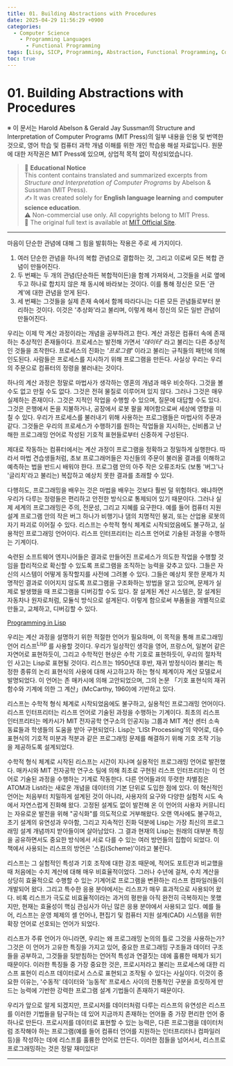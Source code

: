 ```yaml
---
title: 01. Building Abstractions with Procedures
date: 2025-04-29 11:56:29 +0900
categories: 
  - Computer Science
    - Programming Languages
      - Functional Programming
tags: [Lisp, SICP, Programming, Abstraction, Functional Programming, Computer Science, Scheme, MIT]
toc: true
---
```


# 01. Building Abstractions with Procedures

※ 이 문서는 Harold Abelson & Gerald Jay Sussman의 Structure and Interpretation of Computer Programs (MIT Press)의 일부 내용을 인용 및 번역한 것으로,
영어 학습 및 컴퓨터 과학 개념 이해를 위한 개인 학습용 해설 자료입니다.
원문에 대한 저작권은 MIT Press에 있으며, 상업적 목적 없이 작성되었습니다.

> 📘 **Educational Notice**  
> This content contains translated and summarized excerpts from  
> *Structure and Interpretation of Computer Programs* by Abelson & Sussman (MIT Press).  
> ✍️ It was created solely for **English language learning** and **computer science education**.  
> ⚠️ Non-commercial use only. All copyrights belong to MIT Press.  
> 📖 The original full text is available at [MIT Official Site](https://mitpress.mit.edu/sites/default/files/sicp/full-text/book/book.html).

---
마음이 단순한 관념에 대해 그 힘을 발휘하는 작용은 주로 세 가지이다. 

1. 여러 단순한 관념을 하나의 복합 관념으로 결합하는 것, 그리고 이로써 모든 복합 관념이 만들어진다. 
2. 두 번째는 두 개의 관념(단순하든 복합적이든)을 함께 가져와서, 그것들을 서로 옆에 두고 하나로 합치지 않은 채 동시에 바라보는 것이다. 이를 통해 정신은 모든 '관계'에 대한 관념을 얻게 된다.
3. 세 번째는 그것들을 실제 존재 속에서 함께 따라다니는 다른 모든 관념들로부터 분리하는 것이다. 이것은 '추상화'라고 불리며, 이렇게 해서 정신의 모든 일반 관념이 만들어진다.

 우리는 이제 막 계산 과정이라는 개념을 공부하려고 한다. 
계산 과정은 컴퓨터 속에 존재하는 추상적인 존재들이다.
프로세스는 발전해 가면서 _'데이터'_ 라고 불리는 다른 추상적인 것들을 조작한다. 프로세스의 진화는 _'프로그램'_ 이라고 불리는 규칙들의 패턴에 의해 인도된다. 사람들은 프로세스를 지시하기 위해 프로그램을 만든다. 사실상 우리는 우리의 주문으로 컴퓨터의 정령을 불러내는 것이다.

하나의 계산 과정은 정말로 마법사가 생각하는 영혼의 개념과 매우 비슷하다. 그것을 볼 수도 없고 만질 수도 없다. 그것은 전혀 물질로 이루어져 있지 않다.
그러나 그것은 매우 실제하는 존재이다. 그것은 지적인 작업을 수행할 수 있으며, 질문에 대답할 수도 있다.
그것은 은행에서 돈을 지불하거나, 공장에서 로봇 팔을 제어함으로써 세상에 영향을 미칠 수 있다. 우리가 프로세스를 불러내기 위해 사용하는 프로그램들은 마법사의 주문과 같다.
그것들은 우리의 프로세스가 수행하기를 원하는 작업들을 지시하는, 신비롭고 난해한 프로그래밍 언어로 작성된 기호적 표현들로부터 신중하게 구성된다.

제대로 작동하는 컴퓨터에서는 계산 과정이 프로그램을 정확하고 정밀하게 실행한다.
따라서 마법 견습생들처럼, 초보 프로그래머들은 자신들의 주문이 불러올 결과를 이해하고 예측하는 법을 반드시 배워야 한다.
프로그램 안의 아주 작은 오류조차도 (보통 '버그'나 '글리치'라고 불리는) 복잡하고 예상치 못한 결과를 초래할 수 있다.

다행히도, 프로그래밍을 배우는 것은 마법을 배우는 것보다 훨씬 덜 위험하다. 왜냐하면 우리가 다루는 정령들은 편리하고 안전한 방식으로 통제되어 있기 때문이다.
그러나 실제 세계의 프로그래밍은 주의, 전문성, 그리고 지혜를 요구한다. 예를 들어 컴퓨터 지원 설계 프로그램 안의 작은 버그 하나가 비행기나 댐의 치명적인 붕괴, 또는 산업용 로봇의 자기 파괴로 이어질 수 있다. 리스프는 수학적 형식 체계로 시작되었음에도 불구하고, 실용적인 프로그래밍 언어이다. 리스프 인터프리터는 리스프 언어로 기술된 과정을 수행하는 기계이다.

숙련된 소프트웨어 엔지니어들은 결과로 만들어진 프로세스가 의도한 작업을 수행할 것임을 합리적으로 확신할 수 있도록 프로그램을 조직하는 능력을 갖추고 있다.
그들은 자신의 시스템이 어떻게 동작할지를 사전에 그려볼 수 있다. 그들은 예상치 못한 문제가 치명적인 결과로 이어지지 않도록 프로그램을 구조화하는 방법을 알고 있으며, 문제가 실제로 발생했을 때 프로그램을 디버깅할 수도 있다.
잘 설계된 계산 시스템은, 잘 설계된 자동차나 원자로처럼, 모듈식 방식으로 설계된다. 이렇게 함으로써 부품들을 개별적으로 만들고, 교체하고, 디버깅할 수 있다.

[Programming in Lisp](https://mitp-content-server.mit.edu/books/content/sectbyfn/books_pres_0/6515/sicp.zip/full-text/book/book-Z-H-4.html#%_toc_%_sec_Temp_6)

우리는 계산 과정을 설명하기 위한 적절한 언어가 필요하며, 이 목적을 통해 프로그래밍 언어 리스프<sup>Lisp</sup> 를 사용할 것이다.
우리가 일상적인 생각을 영어, 프랑스어, 일본어 같은 자연어로 표현하듯이, 그리고 수학적인 현상은 수학 기호로 표현하듯이, 우리의 절차적인 사고는 Lisp로 표현될 것이다.
리스프는 1950년대 후반, 재귀 방정식이라 불리는 특정한 종류의 논리 표현식의 사용에 대해 사고하고자 하는 형식 체계이자 계산 모델로서 발명되었다.
이 언어는 존 매카시에 의해 고안되었으며, 그의 논문 「기호 표현식의 재귀 함수와 기계에 의한 그 계산」(McCarthy, 1960)에 기반하고 있다.

리스프는 수학적 형식 체계로 시작되었음에도 불구하고, 실용적인 프로그래밍 언어이다. 리스프 인터프리터는 리스프 언어로 기술된 과정을 수행하는 기계이다.
최초의 리스프 인터프리터는 메카시가 MIT 전자공학 연구소의 인공지능 그룹과 MIT 계산 센터 소속 동료들과 학생들의 도움을 받아 구현되었다.
Lisp는 'LISt Processing'의 약어로, 대수 표현식의 기호적 미분과 적분과 같은 프로그래밍 문제를 해결하기 위해 기호 조작 기능을 제공하도록 설계되었다.

수학적 형식 체계로 시작된 리스프는 시간이 지나며 실용적인 프로그래밍 언어로 발전했다. 매카시와 MIT 전자공학 연구소 팀에 의해 최초로 구현된 리스프 인터프리터는 이 언어로 기술된 과정을 수행하는 기계로 작동한다.
다른 언어들과의 뚜렷한 차별점은 ATOM과 List라는 새로운 개념을 데이터의 기본 단위로 도입한 점에 있다. 이 혁신적인 언어는 처음부터 치밀하게 설계된 것이 아니라, 사용자의 요구와 다양한 실험적 시도 속에서 자연스럽게 진화해 왔다.
고정된 설계도 없이 발전해 온 이 언어의 사용자 커뮤니티는 자유로운 발전을 위해 "공식화"를 의도적으로 거부해왔다. 오랜 역사에도 불구하고, 초기 설계의 유연성과 우아함, 그리고 지속적인 진화 덕분에 Lisp는 가장 최신의 프로그래밍 설계 개념까지 받아들이며 살아남았다.
그 결과 현재의 Lisp는 원래의 대부분 특징을 공유하면서도 중요한 방식에서 서로 다를 수 있는 여러 방언들의 집합이 되었다. 이 책에서 사용되는 리스프의 방언은 '스킴(Scheme)'이라고 불린다.

리스프는 그 실험적인 특성과 기호 조작에 대한 강조 때문에, 적어도 포트란과 비교했을 때 처음에는 수치 계산에 대해 매우 비효율적이었다.
그러나 수년에 걸쳐, 수치 계산을 상당히 효율적으로 수행할 수 있는 기계어로 프로그램을 변환하는 리스프 컴파일러들이 개발되어 왔다.
그리고 특수한 응용 분야에서는 리스프가 매우 효과적으로 사용되어 왔다. 비록 리스프가 극도로 비효율적이라는 과거의 평판을 아직 완전히 극복하지는 못했지만, 현재는 효율성이 핵심 관심사가 아닌 많은 응용 분야에서 사용되고 있다.
예를 들어, 리스프는 운영 체제의 셸 언어나, 편집기 및 컴퓨터 지원 설계(CAD) 시스템을 위한 확장 언어로 선호되는 언어가 되었다.

리스프가 주류 언어가 아니라면, 우리는 왜 프로그래밍 논의의 틀로 그것을 사용하는가? 그것은 이 언어가 고유한 특징을 가지고 있어, 중요한 프로그래밍 구조들과 데이터 구조들을 공부하고, 그것들을 뒷받침하는 언어적 특성과 연결짓는 데에 훌륭한 매체가 되기 때문이다.
이러한 특징들 중 가장 중요한 것은, 프로시저라고 불리는 프로세스에 대한 리스프 표현이 리스프 데이터로서 스스로 표현되고 조작될 수 있다는 사실이다. 이것이 중요한 이유는, '수동적' 데이터와 '능동적' 프로세스 사이의 전통적인 구분을 흐릿하게 만드는 능력에 기반한 강력한 프로그램 설계 기법들이 존재하기 때문이다.

우리가 앞으로 알게 되겠지만, 프로시저를 데이터처럼 다루는 리스프의 유연성은 리스프를 이러한 기법들을 탐구하는 데 있어 지금까지 존재하는 언어들 중 가장 편리한 언어 중 하나로 만든다.
프로시저를 데이터로 표현할 수 있는 능력은, 다른 프로그램을 데이터처럼 조작해야 하는 프로그램(예를 들어 컴퓨터 언어를 지원하는 인터프리터나 컴파일러 등)을 작성하는 데에 리스프를 훌륭한 언어로 만든다. 이러한 점들을 넘어서서, 리스프로 프로그래밍하는 것은 정말 재미있다!

---
